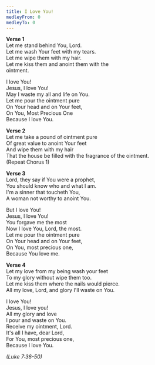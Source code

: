 ```yaml
---
title: I Love You!
medleyFrom: 0
medleyTo: 0
---
```


**Verse 1**  
Let me stand behind You, Lord.  
Let me wash Your feet with my tears.  
Let me wipe them with my hair.  
Let me kiss them and anoint them with the  
ointment.

I love You!  
Jesus, I love You!  
May I waste my all and life on You.  
Let me pour the ointment pure  
On Your head and on Your feet,  
On You, Most Precious One  
Because I love You.

**Verse 2**  
Let me take a pound of ointment pure  
Of great value to anoint Your feet  
And wipe them with my hair  
That the house be filled with the fragrance of the ointment.  
(Repeat Chorus 1)

**Verse 3**  
Lord, they say if You were a prophet,  
You should know who and what I am.  
I'm a sinner that toucheth You,  
A woman not worthy to anoint You.

But I love You!  
Jesus, I love You!  
You forgave me the most  
Now I love You, Lord, the most.  
Let me pour the ointment pure  
On Your head and on Your feet,  
On You, most precious one,  
Because You love me.

**Verse 4**  
Let my love from my being wash your feet  
To my glory without wipe them too.  
Let me kiss them where the nails would pierce.  
All my love, Lord, and glory I'll waste on You.

I love You!  
Jesus, I love you!  
All my glory and love  
I pour and waste on You.  
Receive my ointment, Lord.  
It's all I have, dear Lord,  
For You, most precious one,  
Because I love You.

_(Luke 7:36-50)_
